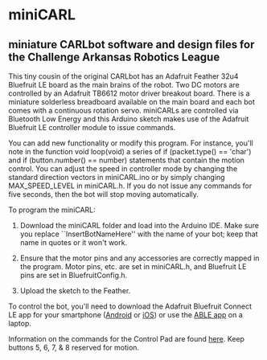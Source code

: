 # miniCARL
## miniature CARLbot software and design files for the Challenge Arkansas Robotics League

This tiny cousin of the original CARLbot has an Adafruit Feather 32u4 Bluefruit LE board as the main brains of the robot. Two DC motors are controlled by an Adafruit TB6612 motor driver breakout board. There is a miniature solderless breadboard available on the main board and each bot comes with a continuous rotation servo. miniCARLs are controlled via Bluetooth Low Energy and this Arduino sketch makes use of the Adafruit Bluefruit LE controller module to issue commands.

You can add new functionality or modify this program. For instance, you'll note in the function void loop(void) a series of if (packet.type() == 'char') and if (button.number() == number) statements that contain the motion control. You can adjust the speed in controller mode by changing the standard direction vectors in miniCARL.ino or by simply changing MAX_SPEED_LEVEL in miniCARL.h. If you do not issue any commands for five seconds, then the bot will stop moving automatically.

To program the miniCARL:

1. Download the miniCARL folder and load into the Arduino IDE. Make sure you replace ``InsertBotNameHere'' with the name of your bot; keep that name in quotes or it won't work.

2. Ensure that the motor pins and any accessories are correctly mapped in the program. Motor pins, etc. are set in miniCARL.h, and Bluefruit LE pins are set in BluefruitConfig.h.

3. Upload the sketch to the Feather.

To control the bot, you'll need to download the Adafruit Bluefruit Connect LE app for your smartphone ([Android](https://play.google.com/store/apps/details?id=com.adafruit.bluefruit.le.connect&hl=en) or [iOS](https://itunes.apple.com/us/app/adafruit-bluefruit-le-connect/id830125974?mt=8)) or use the [ABLE app](https://github.com/adafruit/adafruit-bluefruit-le-desktop/releases) on a laptop.

Information on the commands for the Control Pad are found [here](ttps://learn.adafruit.com/bluefruit-le-connect-for-ios/controller).
Keep buttons 5, 6, 7, & 8 reserved for motion.

